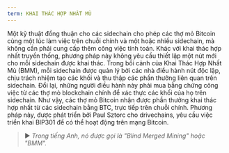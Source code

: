 ```yaml
---
term: KHAI THÁC HỢP NHẤT MÙ
---
```


Một kỹ thuật đồng thuận cho các sidechain cho phép các thợ mỏ Bitcoin cùng một lúc làm việc trên chuỗi chính và một hoặc nhiều sidechain, mà không cần phải cung cấp thêm công việc tính toán. Khác với khai thác hợp nhất truyền thống, phương pháp này không yêu cầu thiết lập một nút mới cho mỗi sidechain được khai thác. Trong bối cảnh của Khai Thác Hợp Nhất Mù (BMM), mỗi sidechain được quản lý bởi các nhà điều hành nút độc lập, chịu trách nhiệm tạo các khối và thu thập các phần thưởng liên quan trên sidechain. Đổi lại, những người điều hành này phải mua bằng chứng công việc từ các thợ mỏ blockchain chính để xác thực các khối của họ trên sidechain. Như vậy, các thợ mỏ Bitcoin nhận được phần thưởng khai thác hợp nhất từ các sidechain bằng BTC, trực tiếp trên chuỗi chính. Phương pháp này, được phát triển bởi Paul Sztorc cho drivechains, yêu cầu việc triển khai BIP301 để có thể hoạt động trên mạng Bitcoin.

> ► *Trong tiếng Anh, nó được gọi là "Blind Merged Mining" hoặc "BMM".*